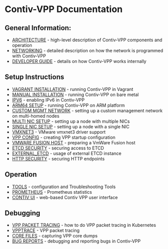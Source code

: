 # Contiv-VPP Documentation


## General Information:
* [ARCHITECTURE](ARCHITECTURE.md) - high-level description of Contiv-VPP
  components and operation
* [NETWORKING](NETWORKING.md) - detailed description on how the network
  is programmed with Contiv-VPP
* [DEVELOPER GUIDE](dev-guide) -  details on how Contiv-VPP works internally


## Setup Instructions
* [VAGRANT INSTALLATION](../vagrant/README.md) - running Contiv-VPP in Vagrant
* [MANUAL INSTALLATION](setup/MANUAL_INSTALL.md) - running Contiv-VPP on bare metal
* [IPV6](setup/IPV6.md) - enabling IPv6 in Contiv-VPP
* [ARM64 SETUP](arm64) - running Contiv-VPP on ARM platform
* [CUSTOM MGMT NETWORK](setup/CUSTOM_MGMT_NETWORK.md) - setting up a custom management 
  network on multi-homed nodes
* [MULTI NIC SETUP](setup/MULTI_NIC_SETUP.md) - setting up a node with multiple NICs
* [SINGLE NIC SETUP](setup/SINGLE_NIC_SETUP.md) - setting up a node with a single NIC
* [VMXNET3](setup/VMXNET3.md) - VMware vmxnet3 driver support
* [VPP CONFIG](setup/VPP_CONFIG.md) - creating VPP startup configuration
* [VMWARE FUSION HOST](setup/VMWARE_FUSION_HOST.md) - preparing a VmWare Fusion host
* [ETCD SECURITY](setup/ETCD_SECURITY.md) - securing access to ETCD
* [EXTERNAL_ETCD](setup/EXTERNAL_ETCD.md) - usage of external ETCD instance
* [HTTP SECURITY](setup/HTTP_SECURITY.md) - securing HTTP endpoints


## Operation
* [TOOLS](operation/TOOLS.md) - configuration and Troubleshooting Tools
* [PROMETHEUS](operation/PROMETHEUS.md) - Prometheus statistics
* [CONTIV UI](../ui/README.md) - web-based Contiv VPP user interface


## Debugging
* [VPP PACKET TRACING](debugging/VPP_PACKET_TRACING_K8S.md) - how to do VPP packet tracing in Kubernetes
* [VPPTRACE](debugging/VPPTRACE.md) - VPP packet tracing
* [CORE FILES](debugging/CORE_FILES.md) - capturing VPP core dumps
* [BUG REPORTS](debugging/BUG_REPORTS.md) - debugging and reporting bugs in Contiv-VPP

